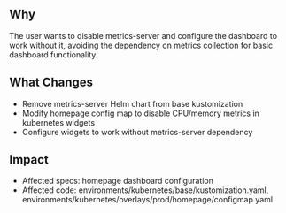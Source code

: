 ## Why
The user wants to disable metrics-server and configure the dashboard to work without it, avoiding the dependency on metrics collection for basic dashboard functionality.

## What Changes
- Remove metrics-server Helm chart from base kustomization
- Modify homepage config map to disable CPU/memory metrics in kubernetes widgets
- Configure widgets to work without metrics-server dependency

## Impact
- Affected specs: homepage dashboard configuration
- Affected code: environments/kubernetes/base/kustomization.yaml, environments/kubernetes/overlays/prod/homepage/configmap.yaml